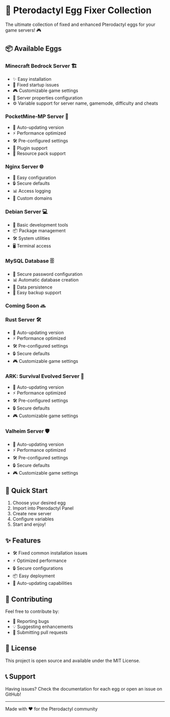 # 🚀 Pterodactyl Egg Fixer Collection

The ultimate collection of fixed and enhanced Pterodactyl eggs for your game servers! 🎮

## 📦 Available Eggs

### Minecraft Bedrock Server 🏗️
- ✨ Easy installation
- 🎯 Fixed startup issues
- 🎮 Customizable game settings
- 📝 Server properties configuration
- ⚙️ Variable support for server name, gamemode, difficulty and cheats

### PocketMine-MP Server 📱
- 🔄 Auto-updating version
- ⚡ Performance optimized
- 🛠️ Pre-configured settings
- 🔌 Plugin support
- 🎨 Resource pack support

### Nginx Server 🌐
- 📝 Easy configuration
- 🔒 Secure defaults
- 📊 Access logging
- 🎯 Custom domains

### Debian Server 💻
- 🔧 Basic development tools
- 📦 Package management
- 🛠️ System utilities
- 🖥️ Terminal access

### MySQL Database 🗄️
- 🔐 Secure password configuration
- 📊 Automatic database creation
- 💾 Data persistence
- 🔄 Easy backup support

### Coming Soon 🔜

### Rust Server 🛠️
- 🔄 Auto-updating version
- ⚡ Performance optimized
- 🛠️ Pre-configured settings
- 🔒 Secure defaults
- 🎮 Customizable game settings

### ARK: Survival Evolved Server 🦖
- 🔄 Auto-updating version
- ⚡ Performance optimized
- 🛠️ Pre-configured settings
- 🔒 Secure defaults
- 🎮 Customizable game settings

### Valheim Server 🛡️
- 🔄 Auto-updating version
- ⚡ Performance optimized
- 🛠️ Pre-configured settings
- 🔒 Secure defaults
- 🎮 Customizable game settings

## 🚀 Quick Start

1. Choose your desired egg
2. Import into Pterodactyl Panel
3. Create new server
4. Configure variables
5. Start and enjoy! 

## ✨ Features

- 🛠️ Fixed common installation issues
- ⚡ Optimized performance
- 🔒 Secure configurations
- 📦 Easy deployment
- 🔄 Auto-updating capabilities

## 🤝 Contributing

Feel free to contribute by:
- 🐛 Reporting bugs
- 💡 Suggesting enhancements
- 🔧 Submitting pull requests

## 📝 License

This project is open source and available under the MIT License.

## 📞 Support

Having issues? Check the documentation for each egg or open an issue on GitHub!

---
Made with ❤️ for the Pterodactyl community